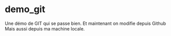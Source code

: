 # demo_git
Une démo de GIT qui se passe bien.
Et maintenant on modifie depuis Github 
Mais aussi depuis ma machine locale.

